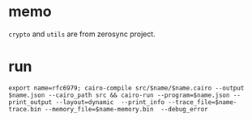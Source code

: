 # memo

`crypto` and `utils` are from zerosync project.

# run

```
export name=rfc6979; cairo-compile src/$name/$name.cairo --output $name.json --cairo_path src && cairo-run --program=$name.json --print_output --layout=dynamic  --print_info --trace_file=$name-trace.bin --memory_file=$name-memory.bin  --debug_error 
```
